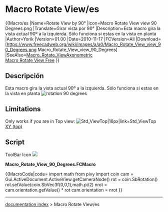 # Macro Rotate View/es
<div class="mw-translate-fuzzy">


{{Macro/es
|Name=Rotate View by 90°
|Icon=Macro Rotate View view 90 Degrees.png
|Translate=Girar vista por 90°
|Description=Esta macro gira la vista actual 90º a la izquierda. Sólo funciona si estas en la vista en planta
|Author=Yorik
|Version=01.00
|Date=2010-11-17
|FCVersion=All
|Download=[https://www.freecadweb.org/wiki/images/a/a0/Macro_Rotate_View_view_90_Degrees.png Macro_Rotate_View_view_90_Degrees]
|SeeAlso=[Macro_Rotate_ViewAxonometric](Macro_Rotate_ViewAxonometric/es.md)<br />[Macro Rotate View Free](Macro_Rotate_View_Free/es.md)
}}


</div>

## Descripción


<div class="mw-translate-fuzzy">

Esta macro gira la vista actual 90º a la izquierda. Sólo funciona si estas en la vista en planta ![rotation 90 degrees](images/Macro_Rotate_View_view_90_Degrees.png )


</div>

## Limitations

Only works if you are in Top view: ![Std\_ViewTop\|16px\|link=Std\_ViewTop](images/View-top.svg ) [XY (top)](Std_ViewTop.md)

## Script

ToolBar Icon ![](images/Macro_Rotate_View_view_90_Degrees.png )

**Macro\_Rotate\_View\_90\_Degrees.FCMacro**


{{MacroCode|code=
import math
from pivy import coin
cam = Gui.ActiveDocument.ActiveView.getCameraNode()
rot = coin.SbRotation()
rot.setValue(coin.SbVec3f(0,0,1),math.pi/2)
nrot = cam.orientation.getValue() * rot
cam.orientation = nrot
}}

---
[documentation index](../README.md) > Macro Rotate View/es
